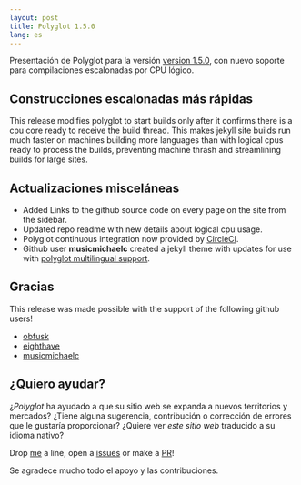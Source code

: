 ```yaml
---
layout: post
title: Polyglot 1.5.0
lang: es
---
```


Presentación de Polyglot para la versión [version 1.5.0](https://rubygems.org/gems/jekyll-polyglot/versions/1.5.0), con nuevo soporte para compilaciones escalonadas por CPU lógico.

## Construcciones escalonadas más rápidas

This release modifies polyglot to start builds only after it confirms there is a cpu core ready to receive the build thread. This makes jekyll site builds run much faster on machines building more languages than with logical cpus ready to process the builds, preventing machine thrash and streamlining builds for large sites.

## Actualizaciones misceláneas

* Added Links to the github source code on every page on the site from the sidebar.
* Updated repo readme with new details about logical cpu usage.
* Polyglot continuous integration now provided by [CircleCI](https://circleci.com).
* Github user **musicmichaelc** created a jekyll theme with updates for use with [polyglot multilingual support](https://github.com/musicmichaelc/Type-on-Strap).

## Gracias

This release was made possible with the support of the following github users!
* [obfusk](https://github.com/obfusk)
* [eighthave](https://github.com/eighthave)
* [musicmichaelc](https://github.com/musicmichaelc)

## ¿Quiero ayudar?

¿_Polyglot_ ha ayudado a que su sitio web se expanda a nuevos territorios y mercados?
¿Tiene alguna sugerencia, contribución o corrección de errores que le gustaría proporcionar?
¿Quiere ver _este sitio web_ traducido a su idioma nativo?

Drop [me](https://github.com/untra) a line, open a [issues](https://github.com/untra/polyglot/issues) or make a [PR](https://github.com/untra/polyglot/pulls)! 

Se agradece mucho todo el apoyo y las contribuciones.


